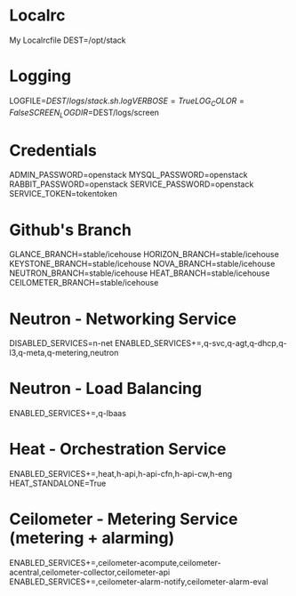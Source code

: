 Localrc
=======

My Localrcfile
DEST=/opt/stack

# Logging
LOGFILE=$DEST/logs/stack.sh.log
VERBOSE=True
LOG_COLOR=False
SCREEN_LOGDIR=$DEST/logs/screen

# Credentials
ADMIN_PASSWORD=openstack
MYSQL_PASSWORD=openstack
RABBIT_PASSWORD=openstack
SERVICE_PASSWORD=openstack
SERVICE_TOKEN=tokentoken

# Github's Branch
GLANCE_BRANCH=stable/icehouse
HORIZON_BRANCH=stable/icehouse
KEYSTONE_BRANCH=stable/icehouse
NOVA_BRANCH=stable/icehouse
NEUTRON_BRANCH=stable/icehouse
HEAT_BRANCH=stable/icehouse
CEILOMETER_BRANCH=stable/icehouse

# Neutron - Networking Service
DISABLED_SERVICES=n-net
ENABLED_SERVICES+=,q-svc,q-agt,q-dhcp,q-l3,q-meta,q-metering,neutron

# Neutron - Load Balancing
ENABLED_SERVICES+=,q-lbaas

# Heat - Orchestration Service
ENABLED_SERVICES+=,heat,h-api,h-api-cfn,h-api-cw,h-eng
HEAT_STANDALONE=True

# Ceilometer - Metering Service (metering + alarming)
ENABLED_SERVICES+=,ceilometer-acompute,ceilometer-acentral,ceilometer-collector,ceilometer-api
ENABLED_SERVICES+=,ceilometer-alarm-notify,ceilometer-alarm-eval
